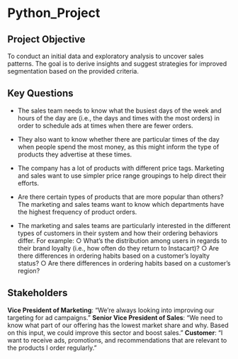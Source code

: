 # Python_Project
## Project Objective
To conduct an initial data and exploratory analysis to uncover sales patterns. The goal is to derive insights and suggest strategies for improved segmentation based on the provided criteria.

## Key Questions

- The sales team needs to know what the busiest days of the week and hours of the day are (i.e., the days and times with the most orders) in order to schedule ads at times when there are fewer orders.

- They also want to know whether there are particular times of the day when people spend the most money, as this might inform the type of products they advertise at these times.

- The company has a lot of products with different price tags. Marketing and sales want to use simpler price range groupings to help direct their efforts.

- Are there certain types of products that are more popular than others? The marketing and sales teams want to know which departments have the highest frequency of product orders.

- The marketing and sales teams are particularly interested in the different types of customers in their system and how their ordering behaviors differ. For example:
○ What’s the distribution among users in regards to their brand loyalty (i.e., how often do they return to Instacart)?
○ Are there differences in ordering habits based on a customer’s loyalty status?
○ Are there differences in ordering habits based on a customer’s region?

## Stakeholders

**Vice President of Marketing**: “We’re always looking into improving our targeting for ad campaigns.”
**Senior Vice President of Sales**: “We need to know what part of our offering has the lowest market share and why. Based on this input, we could improve this sector and boost sales.”
**Customer**: “I want to receive ads, promotions, and recommendations that are relevant to the products I order regularly.”
